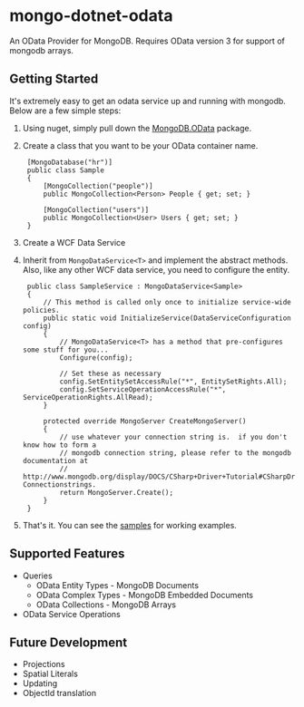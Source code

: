 mongo-dotnet-odata
==================

An OData Provider for MongoDB. Requires OData version 3 for support of mongodb arrays.

Getting Started
---------------

It's extremely easy to get an odata service up and running with mongodb.  Below are a few simple steps:

1. Using nuget, simply pull down the [MongoDB.OData](http://www.nuget.org/packages/MongoDB.OData) package.  
2. Create a class that you want to be your OData container name.
	
	    [MongoDatabase("hr")]
		public class Sample
		{
			[MongoCollection("people")]
			public MongoCollection<Person> People { get; set; }

			[MongoCollection("users")]
			public MongoCollection<User> Users { get; set; }
		}

3. Create a WCF Data Service
4. Inherit from `MongoDataService<T>` and implement the abstract methods.  Also, like any other WCF data service, you need to configure the entity.

		public class SampleService : MongoDataService<Sample>
		{
		    // This method is called only once to initialize service-wide policies.
	        public static void InitializeService(DataServiceConfiguration config)
	        {
	        	// MongoDataService<T> has a method that pre-configures some stuff for you...
	            Configure(config); 

	            // Set these as necessary
	            config.SetEntitySetAccessRule("*", EntitySetRights.All);
	            config.SetServiceOperationAccessRule("*", ServiceOperationRights.AllRead);
	        }

	        protected override MongoServer CreateMongoServer()
	        {
	        	// use whatever your connection string is.  if you don't know how to form a 
	        	// mongodb connection string, please refer to the mongodb documentation at 
	        	// http://www.mongodb.org/display/DOCS/CSharp+Driver+Tutorial#CSharpDriverTutorial-Connectionstrings.
	        	return MongoServer.Create();
	    	}
		}

5. That's it.  You can see the [samples](https://github.com/craiggwilson/mongo-dotnet-odata/tree/master/src/MongoDB.OData.SampleHost) for working examples.

Supported Features
------------------

- Queries
  - OData Entity Types - MongoDB Documents
  - OData Complex Types - MongoDB Embedded Documents
  - OData Collections - MongoDB Arrays
- OData Service Operations

Future Development
------------------
- Projections
- Spatial Literals
- Updating
- ObjectId translation